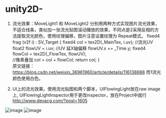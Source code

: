 # unity2D-
1. 流光效果：MoveLight1 和 MoveLight2 分别用两种方式实现图片流光效果，不适合线条，类似加一张流光贴图滚动播放的效果，不同点是2采用反相的方法提取流光颜色，使用纹理偏移，图片注意设置纹理为 Repeat模式。
fixed4 frag (v2f i) : SV_Target
       {
        fixed4 col = tex2D(_MainTex, i.uv);
			  //流光UV
				float2 flowUV = i.uv;
				//UV 延X轴偏移
				flowUV.x += _Time.y;
				fixed4 flowCol = tex2D(_FlowTex, flowUV);	
				//像素叠加
				col = col + flowCol;
        return col;
        }                       
原文链接：https://blog.csdn.net/weixin_36961960/article/details/116138688
而1流光颜色使用白色。

2. UI上的流光效果。使用流光贴图和两个脚本，UIFlowingLight放在raw image上, UIFlowingLightInspector用于更改inspector，放在Project中就行    http://www.devacg.com/?post=1605

![image](https://github.com/superfast-jellyfish/unity2D-/assets/144220860/67225289-bc36-44ac-b6fd-93aa7e42b6de)
![image](https://github.com/superfast-jellyfish/unity2D-/assets/144220860/cc7f085f-bbc4-4a32-b307-53ee95e67fd0)
